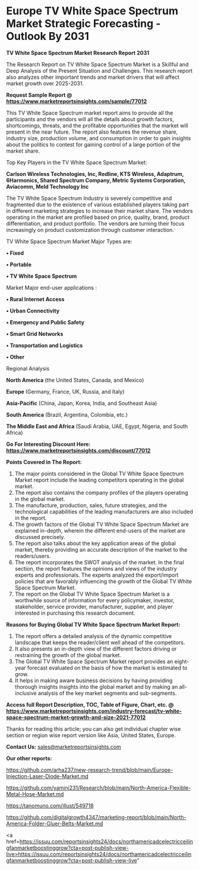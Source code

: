 # Europe TV White Space Spectrum Market Strategic Forecasting - Outlook By 2031

<strong>TV White Space Spectrum Market Research Report 2031</strong>

The Research Report on TV White Space Spectrum Market is a Skillful and Deep Analysis of the Present Situation and Challenges. This research report also analyzes other important trends and market drivers that will affect market growth over 2025-2031.

<strong>Request Sample Report @ <a href=https://www.marketreportsinsights.com/sample/77012>https://www.marketreportsinsights.com/sample/77012</a></strong>

This TV White Space Spectrum market report aims to provide all the participants and the vendors will all the details about growth factors, shortcomings, threats, and the profitable opportunities that the market will present in the near future. The report also features the revenue share, industry size, production volume, and consumption in order to gain insights about the politics to contest for gaining control of a large portion of the market share.

Top Key Players in the TV White Space Spectrum Market:

<strong>Carlson Wireless Technologies, Inc, Redline, KTS Wireless, Adaptrum, 6Harmonics, Shared Spectrum Company, Metric Systems Corporation, Aviacomm, Meld Technology Inc</strong>

The TV White Space Spectrum Industry is severely competitive and fragmented due to the existence of various established players taking part in different marketing strategies to increase their market share. The vendors operating in the market are profiled based on price, quality, brand, product differentiation, and product portfolio. The vendors are turning their focus increasingly on product customization through customer interaction.

TV White Space Spectrum Market Major Types are:

<strong>• Fixed

• Portable

• TV White Space Spectrum</strong>

Market Major end-user applications :

<strong>• Rural Internet Access

• Urban Connectivity

• Emergency and Public Safety

• Smart Grid Networks

• Transportation and Logistics

• Other</strong>

Regional Analysis

</u><strong><b>North America</b></strong> (the United States, Canada, and Mexico)

<strong><b>Europe </b></strong>(Germany, France, UK, Russia, and Italy)

<strong><b>Asia-Pacific</b></strong> (China, Japan, Korea, India, and Southeast Asia)

<strong><b>South America</b></strong> (Brazil, Argentina, Colombia, etc.)

<strong><b>The Middle East and Africa</b></strong> (Saudi Arabia, UAE, Egypt, Nigeria, and South Africa)

<strong>Go For Interesting Discount Here: <a href=https://www.marketreportsinsights.com/discount/77012>https://www.marketreportsinsights.com/discount/77012</a></strong>

<strong>Points Covered in The Report:</strong>
<ol>
  <li>The major points considered in the Global TV White Space Spectrum Market report include the leading competitors operating in the global market.</li>
  <li>The report also contains the company profiles of the players operating in the global market.</li>
  <li>The manufacture, production, sales, future strategies, and the technological capabilities of the leading manufacturers are also included in the report.</li>
  <li>The growth factors of the Global TV White Space Spectrum Market are explained in-depth, wherein the different end-users of the market are discussed precisely.</li>
  <li>The report also talks about the key application areas of the global market, thereby providing an accurate description of the market to the readers/users.</li>
  <li>The report incorporates the SWOT analysis of the market. In the final section, the report features the opinions and views of the industry experts and professionals. The experts analyzed the export/import policies that are favorably influencing the growth of the Global TV White Space Spectrum Market.</li>
  <li>The report on the Global TV White Space Spectrum Market is a worthwhile source of information for every policymaker, investor, stakeholder, service provider, manufacturer, supplier, and player interested in purchasing this research document.</li>
</ol>
<strong>Reasons for Buying Global TV White Space Spectrum Market Report:</strong>

<ol>
  <li>The report offers a detailed analysis of the dynamic competitive landscape that keeps the reader/client well ahead of the competitors.</li>
  <li>It also presents an in-depth view of the different factors driving or restraining the growth of the global market.</li>
  <li>The Global TV White Space Spectrum Market report provides an eight-year forecast evaluated on the basis of how the market is estimated to grow.</li>
  <li>It helps in making aware business decisions by having providing thorough insights insights into the global market and by making an all-inclusive analysis of the key market segments and sub-segments.</li>
</ol>
<strong>Access full Report Description, TOC, Table of Figure, Chart, etc. @ <a href=https://www.marketreportsinsights.com/industry-forecast/tv-white-space-spectrum-market-growth-and-size-2021-77012>https://www.marketreportsinsights.com/industry-forecast/tv-white-space-spectrum-market-growth-and-size-2021-77012</a></strong>


Thanks for reading this article; you can also get individual chapter wise section or region wise report version like Asia, United States, Europe.

<strong>Contact Us:</strong>
sales@marketreportsinsights.com

<strong>Our other reports:</strong>

<a href=https://github.com/arha237/new-research-trend/blob/main/Europe-Injection-Laser-Diode-Market.md>https://github.com/arha237/new-research-trend/blob/main/Europe-Injection-Laser-Diode-Market.md</a>

<a href=https://github.com/yamini231/Research/blob/main/North-America-Flexible-Metal-Hose-Market.md>https://github.com/yamini231/Research/blob/main/North-America-Flexible-Metal-Hose-Market.md</a>

<a href=https://tanomuno.com/illust/549718>https://tanomuno.com/illust/549718</a>

<a href=https://github.com/digitalgrowth4347/marketing-report/blob/main/North-America-Folder-Gluer-Belts-Market.md>https://github.com/digitalgrowth4347/marketing-report/blob/main/North-America-Folder-Gluer-Belts-Market.md</a>

<a href=https://issuu.com/reportsinsights24/docs/northamericadcelectricceilingfanmarketboostinggrow?cta=post-publish-view-live>https://issuu.com/reportsinsights24/docs/northamericadcelectricceilingfanmarketboostinggrow?cta=post-publish-view-live</a>"
